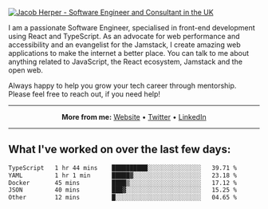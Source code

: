 [![Jacob Herper - Software Engineer and Consultant in the UK](https://res.cloudinary.com/jacobherper/image/upload/v1641506277/gh-image.png)](https://jacobherper.com/)

I am a passionate Software Engineer, specialised in front-end development using React and TypeScript. As an advocate for web performance and accessibility and an evangelist for the Jamstack, I create amazing web applications to make the internet a better place. You can talk to me about anything related to JavaScript, the React ecosystem, Jamstack and the open web.

Always happy to help you grow your tech career through mentorship. Please feel free to reach out, if you need help!

---

<p align="center">
  <strong>More from me:</strong> 
  <a href="https://jacobherper.com/">Website</a> •
  <a href="https://twitter.com/intent/follow?screen_name=jakeherp&tw_p=followbutton">Twitter</a> •
  <a href="https://www.linkedin.com/in/jacobherper/">LinkedIn</a>
</p>

---

## What I've worked on over the last few days:

<!--START_SECTION:waka-->

```txt
TypeScript   1 hr 44 mins    ██████████░░░░░░░░░░░░░░░   39.71 %
YAML         1 hr 1 min      █████▓░░░░░░░░░░░░░░░░░░░   23.18 %
Docker       45 mins         ████▒░░░░░░░░░░░░░░░░░░░░   17.12 %
JSON         40 mins         ███▓░░░░░░░░░░░░░░░░░░░░░   15.25 %
Other        12 mins         █░░░░░░░░░░░░░░░░░░░░░░░░   04.65 %
```

<!--END_SECTION:waka-->
